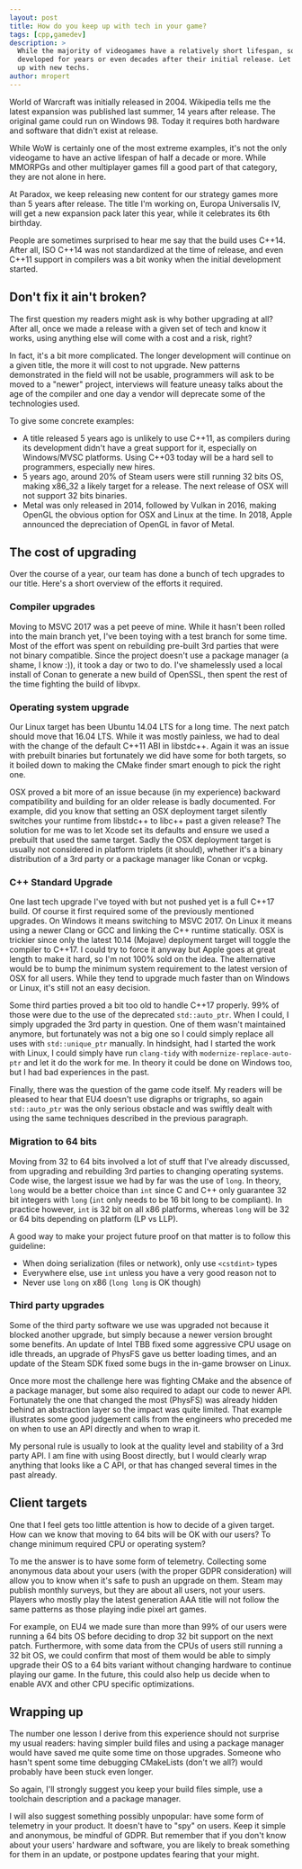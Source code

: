 ```yaml
---
layout: post
title: How do you keep up with tech in your game?
tags: [cpp,gamedev]
description: >
  While the majority of videogames have a relatively short lifespan, some are still actively
  developed for years or even decades after their initial release. Let's see how they can keep
  up with new techs.
author: mropert
---
```


World of Warcraft was initially released in 2004. Wikipedia tells me the latest expansion was
published last summer, 14 years after release. The original game could run on Windows 98. Today
it requires both hardware and software that didn't exist at release.

While WoW is certainly one of the most extreme examples, it's not the only videogame to have
an active lifespan of half a decade or more. While MMORPGs and other multiplayer games fill a good
part of that category, they are not alone in here.

At Paradox, we keep releasing new content for our strategy games more than 5 years after release.
The title I'm working on, Europa Universalis IV, will get a new expansion pack later this year,
while it celebrates its 6th birthday.

People are sometimes surprised to hear me say that the build uses C++14. After all, ISO C++14 was
not standardized at the time of release, and even C++11 support in compilers was a bit wonky when
the initial development started.

## Don't fix it ain't broken?

The first question my readers might ask is why bother upgrading at all? After all, once we made
a release with a given set of tech and know it works, using anything else will come with a cost
and a risk, right?

In fact, it's a bit more complicated. The longer development will continue on a given title,
the more it will cost to not upgrade.
New patterns demonstrated in the field will not be usable, programmers will ask to be moved to
a "newer" project, interviews will feature uneasy talks about the age of the compiler and one day
a vendor will deprecate some of the technologies used.

To give some concrete examples:
* A title released 5 years ago is unlikely to use C++11, as compilers during its development didn't
  have a great support for it, especially on Windows/MVSC platforms. Using C++03 today will be a 
  hard sell to programmers, especially new hires.
* 5 years ago, around 20% of Steam users were still running 32 bits OS, making x86_32 a likely
  target for a release. The next release of OSX will not support 32 bits binaries.
* Metal was only released in 2014, followed by Vulkan in 2016, making OpenGL the obvious option for
  OSX and Linux at the time. In 2018, Apple announced the depreciation of OpenGL in favor of Metal.

## The cost of upgrading

Over the course of a year, our team has done a bunch of tech upgrades to our title. Here's a short
overview of the efforts it required.

### Compiler upgrades

Moving to MSVC 2017 was a pet peeve of mine. While it hasn't been rolled into the main branch yet,
I've been toying with a test branch for some time. Most of the effort was spent on rebuilding
pre-built 3rd parties that were not binary compatible. Since the project doesn't use a package
manager (a shame, I know :)), it took a day or two to do. I've shamelessly used a local install of
Conan to generate a new build of OpenSSL, then spent the rest of the time fighting the build of
libvpx.

### Operating system upgrade

Our Linux target has been Ubuntu 14.04 LTS for a long time. The next patch should move that 16.04
LTS. While it was mostly painless, we had to deal with the change of the default C++11 ABI in
libstdc++. Again it was an issue with prebuilt binaries but fortunately we did have some for
both targets, so it boiled down to making the CMake finder smart enough to pick the right one.

OSX proved a bit more of an issue because (in my experience) backward compatibility and building
for an older release is badly documented. For example, did you know that setting an OSX deployment
target silently switches your runtime from libstdc++ to libc++ past a given release? The solution
for me was to let Xcode set its defaults and ensure we used a prebuilt that used the same target.
Sadly the OSX deployment target is usually not considered in platform triplets (it should), whether
it's a binary distribution of a 3rd party or a package manager like Conan or vcpkg.

### C++ Standard Upgrade

One last tech upgrade I've toyed with but not pushed yet is a full C++17 build. Of course it first
required some of the previously mentioned upgrades. On Windows it means switching to MSVC 2017.
On Linux it means using a newer Clang or GCC and linking the C++ runtime statically. OSX is
trickier since only the latest 10.14 (Mojave) deployment target will toggle the compiler to C++17.
I could try to force it anyway but Apple goes at great length to make it hard, so I'm not 100% sold
on the idea. The alternative would be to bump the minimum system requirement to the latest version
of OSX for all users. While they tend to upgrade much faster than on Windows or Linux, it's still
not an easy decision.

Some third parties proved a bit too old to handle C++17 properly. 99% of those were due to the use
of the deprecated `std::auto_ptr`. When I could, I simply upgraded the 3rd party in question. One
of them wasn't maintained anymore, but fortunately was not a big one so I could simply replace
all uses with `std::unique_ptr` manually. In hindsight, had I started the work with Linux,
I could simply have run `clang-tidy` with `modernize-replace-auto-ptr` and let it do the work for
me. In theory it could be done on Windows too, but I had bad experiences in the past.

Finally, there was the question of the game code itself. My readers will be pleased to hear that
EU4 doesn't use digraphs or trigraphs, so again `std::auto_ptr` was the only serious obstacle
and was swiftly dealt with using the same techniques described in the previous paragraph.

### Migration to 64 bits

Moving from 32 to 64 bits involved a lot of stuff that I've already discussed, from upgrading
and rebuilding 3rd parties to changing operating systems. Code wise, the largest issue we had
by far was the use of `long`. In theory, `long` would be a better choice than `int` since C and C++
only guarantee 32 bit integers with `long` (`int` only needs to be 16 bit long to be compliant).
In practice however, `int` is 32 bit on all x86 platforms, whereas `long` will be 32 or 64 bits
depending on platform (LP vs LLP).

A good way to make your project future proof on that matter is to follow this guideline:
* When doing serialization (files or network), only use `<cstdint>` types
* Everywhere else, use `int` unless you have a very good reason not to
* Never use `long` on x86 (`long long` is OK though)

### Third party upgrades

Some of the third party software we use was upgraded not because it blocked another upgrade,
but simply because a newer version brought some benefits. An update of Intel TBB fixed some
aggressive CPU usage on idle threads, an upgrade of PhysFS gave us better loading times, and
an update of the Steam SDK fixed some bugs in the in-game browser on Linux.

Once more most the challenge here was fighting CMake and the absence of a package manager, but
some also required to adapt our code to newer API. Fortunately the one that changed the most (PhysFS)
was already hidden behind an abstraction layer so the impact was quite limited. That example
illustrates some good judgement calls from the engineers who preceded me on when to use an API
directly and when to wrap it.

My personal rule is usually to look at the quality level and stability of a 3rd party API. I am fine
with using Boost directly, but I would clearly wrap anything that looks like a C API, or that has
changed several times in the past already.

## Client targets

One that I feel gets too little attention is how to decide of a given target. How can we know that
moving to 64 bits will be OK with our users? To change minimum required CPU or operating system?

To me the answer is to have some form of telemetry. Collecting some anonymous data about your users
(with the proper GDPR consideration) will allow you to know when it's safe to push an upgrade on
them. Steam may publish monthly surveys, but they are about all users, not your users. Players who
mostly play the latest generation AAA title will not follow the same patterns as those playing indie
pixel art games.

For example, on EU4 we made sure than more than 99% of our users were running a 64 bits OS before
deciding to drop 32 bit support on the next patch. Furthermore, with some data from the CPUs
of users still running a 32 bit OS, we could confirm that most of them would be able to simply
upgrade their OS to a 64 bits variant without changing hardware to continue playing our game.
In the future, this could also help us decide when to enable AVX and other CPU specific
optimizations.

## Wrapping up

The number one lesson I derive from this experience should not surprise my usual readers: having
simpler build files and using a package manager would have saved me quite some time on those
upgrades. Someone who hasn't spent some time debugging CMakeLists (don't we all?) would probably
have been stuck even longer.

So again, I'll strongly suggest you keep your build files simple, use a toolchain description and a
package manager.

I will also suggest something possibly unpopular: have some form of telemetry in your product. It
doesn't have to "spy" on users. Keep it simple and anonymous, be mindful of GDPR. But remember that
if you don't know about your users' hardware and software, you are likely to break something for
them in an update, or postpone updates fearing that your might.
